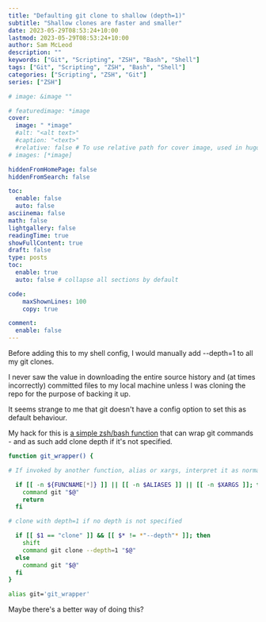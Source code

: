 ```yaml
---
title: "Defaulting git clone to shallow (depth=1)"
subtitle: "Shallow clones are faster and smaller"
date: 2023-05-29T08:53:24+10:00
lastmod: 2023-05-29T08:53:24+10:00
author: Sam McLeod
description: ""
keywords: ["Git", "Scripting", "ZSH", "Bash", "Shell"]
tags: ["Git", "Scripting", "ZSH", "Bash", "Shell"]
categories: ["Scripting", "ZSH", "Git"]
series: ["ZSH"]

# image: &image ""

# featuredimage: *image
cover:
  image: " *image"
  #alt: "<alt text>"
  #caption: "<text>"
  #relative: false # To use relative path for cover image, used in hugo Page-bundles
# images: [*image]

hiddenFromHomePage: false
hiddenFromSearch: false

toc:
  enable: false
  auto: false
asciinema: false
math: false
lightgallery: false
readingTime: true
showFullContent: true
draft: false
type: posts
toc:
  enable: true
  auto: false # collapse all sections by default

code:
    maxShownLines: 100
    copy: true

comment:
  enable: false
---
```


<!-- markdownlint-disable MD025 -->

Before adding this to my shell config, I would manually add --depth=1 to all my git clones.
<!--more-->
I never saw the value in downloading the entire source history and (at times incorrectly) committed files to my local machine unless I was cloning the repo for the purpose of backing it up.

It seems strange to me that git doesn't have a config option to set this as default behaviour.

<!--more-->

My hack for this is [a simple zsh/bash function](https://github.com/sammcj/zsh-bootstrap/blob/a55cae3421fe8e2144b9c1f30bf07180966a7a58/9-functions.rc#L20) that can wrap git commands - and as such add clone depth if it's not specified.

```bash
function git_wrapper() {

# If invoked by another function, alias or xargs, interpret it as normal

  if [[ -n ${FUNCNAME[*]} ]] || [[ -n $ALIASES ]] || [[ -n $XARGS ]]; then
    command git "$@"
    return
  fi

# clone with depth=1 if no depth is not specified

  if [[ $1 == "clone" ]] && [[ $* != *"--depth"* ]]; then
    shift
    command git clone --depth=1 "$@"
  else
    command git "$@"
  fi
}

alias git='git_wrapper'
```

Maybe there's a better way of doing this?
